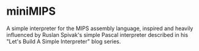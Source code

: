 # miniMIPS

A simple interpreter for the MIPS assembly language, inspired and heavily influenced by Ruslan Spivak's simple Pascal interpreter described in his "Let's Build A Simple Interpreter" blog series.
